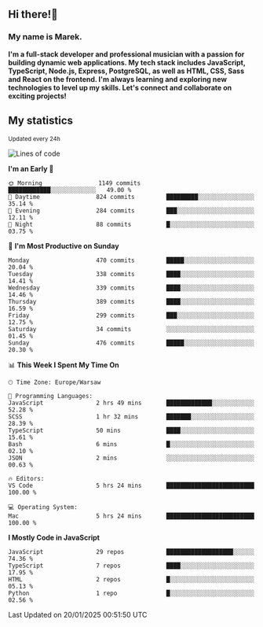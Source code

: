 ## Hi there!👋 ##
### My name is Marek. ###

**I'm a full-stack developer and professional musician with a passion for building dynamic web applications. My tech stack includes JavaScript, TypeScript, Node.js, Express, PostgreSQL, as well as HTML, CSS, Sass and React on the frontend. I'm always learning and exploring new technologies to level up my skills. Let's connect and collaborate on exciting projects!**

## My statistics ##
<sub>Updated every 24h</sub>
<!--START_SECTION:waka-->
![Lines of code](https://img.shields.io/badge/From%20Hello%20World%20I%27ve%20Written-86.5%20thousand%20lines%20of%20code-blue)

**I'm an Early 🐤** 

```text
🌞 Morning                1149 commits        ████████████░░░░░░░░░░░░░   49.00 % 
🌆 Daytime                824 commits         █████████░░░░░░░░░░░░░░░░   35.14 % 
🌃 Evening                284 commits         ███░░░░░░░░░░░░░░░░░░░░░░   12.11 % 
🌙 Night                  88 commits          █░░░░░░░░░░░░░░░░░░░░░░░░   03.75 % 
```
📅 **I'm Most Productive on Sunday** 

```text
Monday                   470 commits         █████░░░░░░░░░░░░░░░░░░░░   20.04 % 
Tuesday                  338 commits         ████░░░░░░░░░░░░░░░░░░░░░   14.41 % 
Wednesday                339 commits         ████░░░░░░░░░░░░░░░░░░░░░   14.46 % 
Thursday                 389 commits         ████░░░░░░░░░░░░░░░░░░░░░   16.59 % 
Friday                   299 commits         ███░░░░░░░░░░░░░░░░░░░░░░   12.75 % 
Saturday                 34 commits          ░░░░░░░░░░░░░░░░░░░░░░░░░   01.45 % 
Sunday                   476 commits         █████░░░░░░░░░░░░░░░░░░░░   20.30 % 
```


📊 **This Week I Spent My Time On** 

```text
🕑︎ Time Zone: Europe/Warsaw

💬 Programming Languages: 
JavaScript               2 hrs 49 mins       █████████████░░░░░░░░░░░░   52.28 % 
SCSS                     1 hr 32 mins        ███████░░░░░░░░░░░░░░░░░░   28.39 % 
TypeScript               50 mins             ████░░░░░░░░░░░░░░░░░░░░░   15.61 % 
Bash                     6 mins              █░░░░░░░░░░░░░░░░░░░░░░░░   02.10 % 
JSON                     2 mins              ░░░░░░░░░░░░░░░░░░░░░░░░░   00.63 % 

🔥 Editors: 
VS Code                  5 hrs 24 mins       █████████████████████████   100.00 % 

💻 Operating System: 
Mac                      5 hrs 24 mins       █████████████████████████   100.00 % 
```

**I Mostly Code in JavaScript** 

```text
JavaScript               29 repos            ███████████████████░░░░░░   74.36 % 
TypeScript               7 repos             ████░░░░░░░░░░░░░░░░░░░░░   17.95 % 
HTML                     2 repos             █░░░░░░░░░░░░░░░░░░░░░░░░   05.13 % 
Python                   1 repo              █░░░░░░░░░░░░░░░░░░░░░░░░   02.56 % 
```




 Last Updated on 20/01/2025 00:51:50 UTC
<!--END_SECTION:waka-->

<!--
**MarekSax/MarekSax** is a ✨ _special_ ✨ repository because its `README.md` (this file) appears on your GitHub profile.

Here are some ideas to get you started:

- 🔭 I’m currently working on ...
- 🌱 I’m currently learning ...
- 👯 I’m looking to collaborate on ...
- 🤔 I’m looking for help with ...
- 💬 Ask me about ...
- 📫 How to reach me: ...
- 😄 Pronouns: ...
- ⚡ Fun fact: ...
-->
